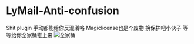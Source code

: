 # LyMail-Anti-confusion
Shit plugin
手动都能给你反混淆咯
Magiclicense也是个废物
换保护吧小伙子 等等给你全家桶推上来
![全家桶](https://i.328888.xyz/2023/03/01/6VMFc.png)
